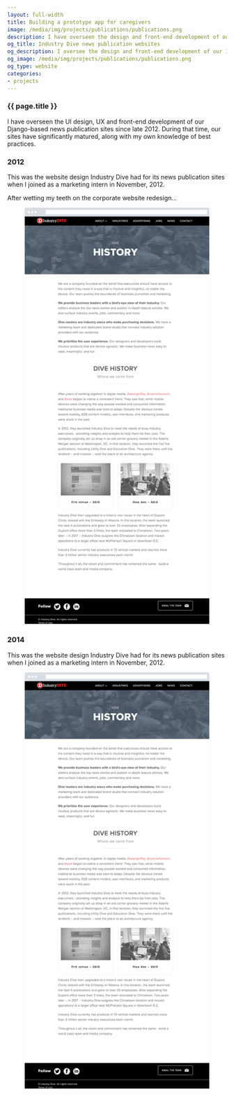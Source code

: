 ```yaml
---
layout: full-width
title: Building a prototype app for caregivers
image: /media/img/projects/publications/publications.png
description: I have overseen the design and front-end development of our 14 Django-based news publication sites since late 2012. During that time, the design team has explored CSS grid, Flex, etc.
og_title: Industry Dive news publication websites
og_description: I oversee the design and front-end development of our 14 Django-based news publications.
og_image: /media/img/projects/publications/publications.png
og_type: website
categories: 
- projects
---
```


<section class="grid">
	<article>
		<h1>{{ page.title }}</h1>
		<p>I have overseen the UI design, UX and front-end development of our Django-based news publication sites since late 2012. During that time, our sites have significantly matured, along with my own knowledge of best practices.</p>
	</article>
</section>
<section class="stripe-section">
	<section class="grid-wrapper">
		<section class="project-section">
			<figcaption>
				<h3>2012</h3>
				<p>This was the website design Industry Dive had for its news publication sites when I joined as a marketing intern in November, 2012.</p>
				<p>After wetting my teeth on the corporate website redesign...</p>
			</figcaption>
			<figure>
				<img src="/media/img/projects/publications/corp-site-1.jpg" />
			</figure>
		</section>
		<section class="project-section">
			<figcaption>
				<h3>2014</h3>
				<p class="description">This was the website design Industry Dive had for its news publication sites when I joined as a marketing intern in November, 2012.</p>
			</figcaption>
			<figure>
				<img src="/media/img/projects/publications/corp-site-1.jpg" />
			</figure>
		</section>
	</section>
</section>